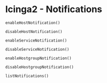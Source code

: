 # Icinga2 - Notifications

    enableHostNotification()

    disableHostNotification()

    enableServiceNotification()

    disableServiceNotification()

    enableHostgroupNotification()

    disableHostgroupNotification()

    listNotifications()
